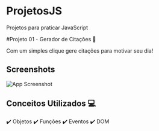# ProjetosJS
Projetos para praticar JavaScript


#Projeto 01 - Gerador de Citações 🚗

Com um simples clique gere citações para motivar seu dia!

## Screenshots

![App Screenshot](citacoes.png)

## Conceitos Utilizados 💻

✔️ Objetos
✔️ Funções
✔️ Eventos
✔️ DOM



